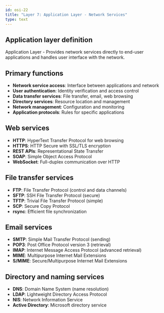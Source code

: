 ```yaml
---
id: osi-22
title: "Layer 7: Application Layer - Network Services"
type: text
---
```


## Application layer definition

Application Layer - Provides network services directly to end-user applications and handles user interface with the network.

## Primary functions

- **Network service access**: Interface between applications and network
- **User authentication**: Identity verification and access control
- **Data transfer services**: File transfer, email, web browsing
- **Directory services**: Resource location and management
- **Network management**: Configuration and monitoring
- **Application protocols**: Rules for specific applications

## Web services

- **HTTP**: HyperText Transfer Protocol for web browsing
- **HTTPS**: HTTP Secure with SSL/TLS encryption
- **REST APIs**: Representational State Transfer
- **SOAP**: Simple Object Access Protocol
- **WebSocket**: Full-duplex communication over HTTP

## File transfer services

- **FTP**: File Transfer Protocol (control and data channels)
- **SFTP**: SSH File Transfer Protocol (secure)
- **TFTP**: Trivial File Transfer Protocol (simple)
- **SCP**: Secure Copy Protocol
- **rsync**: Efficient file synchronization

## Email services

- **SMTP**: Simple Mail Transfer Protocol (sending)
- **POP3**: Post Office Protocol version 3 (retrieval)
- **IMAP**: Internet Message Access Protocol (advanced retrieval)
- **MIME**: Multipurpose Internet Mail Extensions
- **S/MIME**: Secure/Multipurpose Internet Mail Extensions

## Directory and naming services

- **DNS**: Domain Name System (name resolution)
- **LDAP**: Lightweight Directory Access Protocol
- **NIS**: Network Information Service
- **Active Directory**: Microsoft directory service